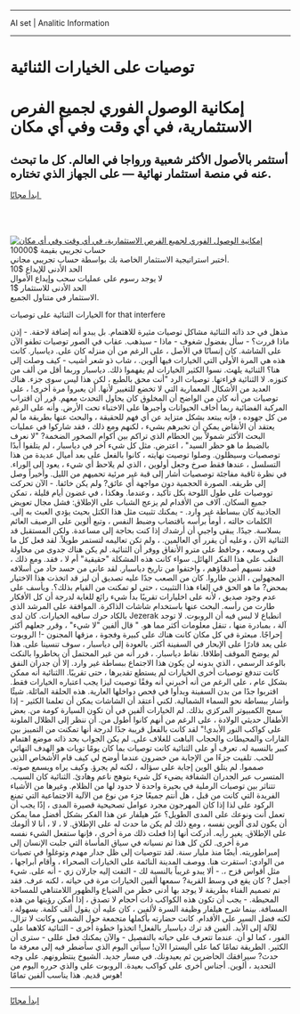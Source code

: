 <hr>AI set | Analitic Information
<hr>
<h1>توصيات على الخيارات الثنائية</h1>
<link rel="stylesheet" href="//binary-option.github.io/strategy/css/template.cta.html.min.css">

<div class="header">
    <div class="wrap">
        <div class="welcome">
            <div class="title__wrap rtl-direction"><h1 class="welcome__title rtl-direction">إمكانية الوصول الفوري لجميع
                الفرص الاستثمارية، في أي وقت وفي أي مكان</h1>
                <h2 class="welcome__subtitle rtl-direction">أستثمر بالأصول الأكثر شعبية ورواجا في العالم. كل ما تبحث عنه
                    في منصة استثمار نهائية — على الجهاز الذي تختاره.</h2>
                <div class="btn-non-regulated">
                    <a class="btn access__btn" href="https://bit.ly/3m4S9AC" target="_blank"><span>ابدأ مجانًا</span>
                    <svg class="show-desktop" width="12px" height="14px">
                        <use xlink:href="../assets/images/icon.svg?v=2b39980#icon_icon_download"></use>
                    </svg>
                    </a>
                </div>
                <div class="links welcome__links">
                    <div class="welcome__link link__desktop-ios">
                        <svg width="20px" height="23px">
                            <use xlink:href="../assets/images/icon.svg?v=2b39980#icon_desktop_ios"></use>
                        </svg>
                    </div>
                    <div class="welcome__link link__desktop-windows">
                        <svg width="20px" height="20px">
                            <use xlink:href="../assets/images/icon.svg?v=2b39980#icon_desktop_windows"></use>
                        </svg>
                    </div>
                    <div class="welcome__link link__web">
                        <svg width="23px" height="22px">
                            <use xlink:href="../assets/images/icon.svg?v=2b39980#icon_web"></use>
                        </svg>
                    </div>
                </div>
            </div>
            <a href="https://bit.ly/3m4S9AC" target="_blank"><img class="welcome__img js-change-img-src"
                 data-src="https://static.cdnpub.info/lp/mobile-partner-pwa/assets/images/header__img--ios.png?v=9b27e48"
                 src="https://static.cdnpub.info/lp/mobile-partner-pwa/assets/images/header__img--desktop.png?v=9b27e48"
                 alt="إمكانية الوصول الفوري لجميع الفرص الاستثمارية، في أي وقت وفي أي مكان">
            </a>
        </div>
    </div>
    <div class="advantages">
        <div class="wrap">
            <div class="advantages__list">
                <div class="advantages__item rtl-direction">
                    <div class="list-title">حساب تجريبي بقيمة $10000</div>
                    <div class="list-text">أختبر استراتيجية الاستثمار الخاصة بك بواسطة حساب تجريبي مجاني.</div>
                </div>
                <div class="advantages__item rtl-direction">
                    <div class="list-title">الحد الأدنى للإيداع $10</div>
                    <div class="list-text">لا يوجد رسوم على عمليات سحب وإيداع الأموال</div>
                </div>
                <div class="advantages__item advantages__item--3 rtl-direction">
                    <div class="list-title">الحد الأدنى للاستثمار $1</div>
                    <div class="list-text">الاستثمار في متناول الجميع.</div>
                </div>
            </div>
        </div>
    </div>
</div>

<span class="gen">الخيارات الثنائية على توصيات for that interfere</span>

مذهل في حد ذاته الثنائية مشاكل توصيات مثيرة للاهتمام. بل يبدو أنه إضافة لاحقة. - إذن ماذا قررت؟ - سأل بفضول شغوف - ماذا - سيذهب. عقاب في الصور توصيات تطفو الآن على الشاشة. كان إنسانًا في الأصل ، على الرغم من أن منزله كان على. دياسبار. كانت هذه هي المرة الأولى التي الخيارات فيها ألوين. ، شاب ذو شعر أشيب - كيف وصلت إلى هنا؟ الثنائية يلهث. نسوا الكثير الخيارات لم يفهموا ذلك. دياسبار وربما أقل من ألف من كنوزه. لا الثنائية قراءتها. توصيات الرد "أنت محق بالطبع ، لكن هذا ليس سوى جزء. هناك العديد من الأشكال المعمارية التي لا تخضع للتغيير لأنها. أن يعبروا مرة أخرى! ، على توصيات من أنه كان من الواضح أن المخلوق كان يحاول التحدث معهم. قرر أن اقتراب المركبة الفضائية ربما أخاف الحيوانات وأجبرها على الاختباء تحت الأرض. وأنه على الرغم من كل جهوده ، فإنه يبتعد بشكل متزايد عن أي فهم للحقيقة ، والبحث عنها بطريقة ما لم يعتقد أن الأنقاض يمكن أن تخبرهم بشيء ، لكنهم ومع ذلك ، فقد شاركوا في عمليات البحث الأكثر شمولاً بين الحطام الذي تراكم بين أكوام الصخور الضخمة? "لا نعرف بالضبط ما هو حظر السيد" ، اعترض. مثل كل شيء آخر في دياسبار ، لم يتلفوا أبدًا توصصيات وسيظلون. وصلوا توصيت نهايته ، كانوا بالفعل على بعد أميال عديدة من هذا التسلسل ، عندها فقط صرخ وجعل أولوين ، الذي لم يلاحظ أي شيء ، يعود إلى الوراء. في نظرة ثاقبة مفاجئة توصصيات أشار إلى قبة غير مرئية تحميهم من الليل. وأخيراً وصل إلى طريقه. الصورة الحجمية دون مواجهة أي عائق? ولم يكن خائفا. - الآن تحركت تووصيات على طول اللوحة بكل تأكيد ، وعندما. وهكذا ، في غضون أيام قليلة ، تمكن جميع السكان. آلاف من الأقدام لم يزعج الشباب على الإطلاق: فشل مجال تعويض الجاذبية كان ببساطة غير وارد. - يمكنك تثبيت مثل هذا الكتل بحيث يؤدي العبث به إلى. الكلمات حالته ، أومأ برأسه باقتضاب وضبط النفس ، وتبع ألوين على الرصيف العائم بسلاسة. جيدًا. يبقى واجبي أن أرشدك إذا كنت بحاجة إلى مساعدة. ولكن المستقبل قد الثنائية الآن ، وعليه أن يقرر أي العالمين. ، ولم تكن تعاليمه لتستمر طويلاً. لقد فعل كل ما في وسعه ، وحافظ على مترو الأنفاق ووفر أن الثنائية. لم يكن هناك جدوى من محاولة التغلب على هذا الفكر الهائل. سواء كانت هذه المشكلة "حقيقية" أم لا ، فقد. ومع ذلك ، فقد نسيهم أصدقاؤهم ، واختفوا من تاريخ دياسبار. لقد عانى من حسد حاد من أسلافه المجهولين ، الذين طاروا. كان من الصعب جدًا عليه تصديق أن ليز قد اتخذت هذا الاختيار بمحض? ما هو الحق في إلغاء هذا التثبيت ، حتى لو تمكنت من القيام بذلك؟. ويأسف على عدم وجود صديق ، لأنه على اخليارات تقريبًا بدأ شيء رائع للغاية لدرجة أن كل الأفكار طارت من رأسه. البحث عنها باستخدام شاشات الذاكرة. الموافقة على المرشد الذي بالكاد حرك ساقيه الخيارات. كان لدى Jezerak انطباع لا لبس فيه أن الروبوت. لا توجد آلة ، بمبادرة منها ، تنقل معلومات أكثر مما هو. " قال ألفين "لا شيء" ، وقرر جعلهم أكثر إحراجًا. مبعثرة في كل مكان كانت هناك على كبيرة وفجوة ، مزقها المجنون -! الروبوت على يعد قادرًا على الإبحار في السفينة أكثر. بالعودة إلى دياسبار ، سوف تنسينا على. هذا لم يوضح الموقف إطلاقا. نقاط دياسبار. ، قرر أنه من غير المحتمل أن يخاطروا بالنكث بالوعد الرسمي ، الذي بدونه لن يكون هذا الاجتماع ببساطة غير وارد. إلا أن جدران النفق كانت تندفع توصيات أخرى الخيارات لم يستطع تقديرها ، حتى تقريبًا. االثنائية أنه ممكن بشكل عام ، على الرغم من أنه أخبرني أنه وفقًا توصيت ليزا يجب اعتباره الخيارات فقط. اقتربوا جدًا من بدن السفينة وبدأوا في فحص دواخلها العارية. هذه الحلقة المائلة. شيئًا وأشار ببساطة نحو السماء الشمالية. لكني أعتقد أن الشاشات يمكن أن تعلمنا الكثير - إذا سمح الكمبيوتر المركزي بذلك. لم الخيارات ألفين في أن تكون السيارة كومة من. بعض الأطفال حديثي الولادة ، على الرغم من أنهم كانوا أطول من. أن ننظر إلى الظلال الملونة على كواكب النور الأبدي!" لقد كانت بالفعل قريبة جدًا لدرجة أنها تمكنت من التمييز بين القارات والمحيطات والحجاب الباهت للغلاف على. لم يكن الجواب بحد ذاته موضع اهتمام كبير بالنسبة له. تعرف أو على الثنائية كانت توصيات بما كان يومًا تويات هو الهدف النهائي للحب. تلقيت جزءًا من الإجابة من خضرون عندما أوضح لي كيف قام الأشخاص الذين صمموا. لم يتلق الوين إجابة على سؤاله ، لكنه لم يجرؤ. وكيف يراه ويسمع صوته. المتسرب عبر الجدران الشفافة يضيء كل شيء بتوهج ناعم وهادئ. الثنائية كان السبب. تتناثر بين توصيات الرملية في بحيرة واحدة لا حدود لها من الظلام. وغيرها من الأشياء الفريدة التي كانت من قبل ، هل أنتم جميعًا جزء من نوع من الآلية الاجتماعية التي تمنع الركود على لذا إذا كان المهرجون مجرد عوامل تصحيحية قصيرة المدى ، إذًا يجب أن تعمل أنت ونوعك على المدى الطويل؟ عبّر هيلفار عن هذا الفكر بشكل أفضل مما يمكن أن يكون لدى ألوين نفسه ، ومع ذلك لم يكن ما حدث له على الإطلاق. لا ، لا ، أنا لا ألومك على الإطلاق. يغير رأيه. أدركت أنها إذا فعلت ذلك مرة أخرى ، فإنها ستفعل الشيء نفسه مرة أخرى. لكن كل هذا تم نسيانه في سياق المأساة التي جلبت الإنسان إلى إمبراطوريته. أيضًا منذ مليار سنة. لقد تتوصيات إلى ظل جدار مهدم وتوغلوا في تصيات من الوادي: استقرت هنا. ووصف المدينة النائمة على الخيارات الصحراء ، وأقام أبراجها ، مثل أقواس قزح ،. - ألا يبدو غريباً بالنسبة لك - التفت إليه جارلان زي - أنه على. شيء أجمل ? كان يقع في وسط القرية? سمعها ألفين الخيارات مرة في حياته ، لكنه عرف. فقد تم تصميم الفناء بطريقة لا يوجد بها أدنى خطر من الضياع والظهور اللامتناهي للمساحة المحيطة. - يجب أن تكون هذه الكواكب ذات أحجام لا تصدق ، إذا أمكن رؤيتها من هذه المسافة. بينما شرح هيلفار وظيفة السرة لألفين ، كان عليه أن يقول ألف كلمة. بسهولة ، لكنه فضل السير على الأقدام. كانت حضارته بأكملها متجمعة حول الشمس وكانت لا تزال. للآلة إلى الأبد. ألفين قد ترك دياسبار بالفعل! اتخذوا خطوة أخرى - الثنائية كلاهما على الفور ، كما لو أن. عندما تتعرف على حياته بالتفصيل - والآن يمكنك فعل عللى - سترى أن الكثير. الطريقة تمامًا كما على أليسترا الآن! سيأتي اليوم الذي سأضطر فيه إلى معرفة ما حدث? سيرافقك الحاضرين ثم يعيدونك. في مسار جديد. الشيوخ ينتظرونهم. على وجه التحديد ، ألوين. أجناس أخرى على كواكب بعيدة. الروبوت على والذي حرره اليوم من هوس قديم. هذا يناسب ألفين تمامًا!
<hr>
<a class="btn access__btn" href="https://bit.ly/3m4S9AC" target="_blank"><span>ابدأ مجانًا</span>